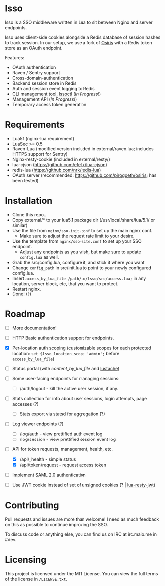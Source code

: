 lsso
=====

lsso is a SSO middleware written in Lua to sit between Nginx and server endpoints.

lsso uses client-side cookies alongside a Redis database of session hashes to track session.
In our setup, we use a fork of [Osiris](https://github.com/pirogoeth/osiris) with a Redis token store as an OAuth endpoint.

Features:
 - OAuth authentication
 - Raven / Sentry support
 - Cross-domain-authentication
 - Backend session store in Redis
 - Auth and session event logging to Redis
 - CLI management tool, [lssoctl](https://github.com/maiome-development/lssoctl) (*In Progress!*)
 - Management API (*In Progress!*)
 - Temporary access token generation

Requirements
============

- Lua51 (nginx-lua requirement)
- LuaSec >= 0.5
- Raven-Lua (modified version included in external/raven.lua; includes HTTPS support for Sentry)
- Nginx-resty-cookie (included in external/resty/)
- lua-cjson (https://github.com/efelix/lua-cjson)
- redis-lua (https://github.com/nrk/redis-lua)
- OAuth server (recommended: https://github.com/pirogoeth/osiris; has been tested)


Installation
=============

- Clone this repo..
- Copy external/\* to your lua5.1 package dir (/usr/local/share/lua/5.1/ or similar)
- Use the file from `nginx/sso-init.conf` to set up the main nginx conf.
  - Make sure to adjust the request rate limit to your desire.
- Use the template from `nginx/sso-site.conf` to set up your SSO endpoint.
  - Adjust any endpoints as you wish, but make sure to update `config.lua` as well.
- Grab the src/config.lua, configure it, and stick it where you want
- Change `config_path` in src/init.lua to point to your newly configured config.lua.
- Insert `access_by_lua_file /path/to/lsso/src/access.lua;` in any location, server block, etc, that you want to protect.
- Restart nginx.
- Done! (?)


Roadmap
=======

- [ ] More documentation!
- [ ] HTTP Basic authentication support for endpoints.
- [X] Per-location auth scoping (customizable scopes for each protected location: `set $lsso_location_scope 'admin';` before `access_by_lua_file`)
- [ ] Status portal (with *content_by_lua_file* and [lustache](https://github.com/Olivine-Labs/lustache))
- [ ] Some user-facing endpoints for managing sessions:
  - [ ] /auth/logout - kill the active user session, if any.
- [ ] Stats collection for info about user sessions, login attempts, page accesses (?)
  - [ ] Stats export via statsd for aggregation (?)
- [ ] Log viewer endpoints (?)
  - [ ] /log/auth - view prettified auth event log
  - [ ] /log/session - view prettified session event log
- [ ] API for token requests, management, health, etc.
  - [X] /api/\_health - simple status
  - [X] /api/token/request - request access token
- [ ] Implement SAML 2.0 authentication
- [ ] Use JWT cookie instead of set of unsigned cookies (? | [lua-resty-jwt](https://github.com/SkyLothar/lua-resty-jwt))


Contributing
============

Pull requests and issues are more than welcome! I need as much feedback on this as possible to continue improving the SSO.

To discuss code or anything else, you can find us on IRC at irc.maio.me in #dev.


Licensing
=========

This project is licensed under the MIT License. You can view the full terms of the license in `/LICENSE.txt`.
